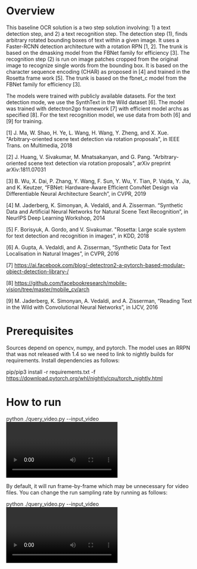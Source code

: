 # Overview

This baseline OCR solution is a two step solution involving: 1) a text detection step, and 2) a text recognition step. The detection step (1), finds arbitrary rotated bounding boxes of text within a given image. It uses a Faster-RCNN detection architecture with a rotation RPN [1, 2]. The trunk is based on the dmasking model from the FBNet family for efficiency [3]. The recognition step (2) is run on image patches cropped from the original image to recognize single words from the bounding box. It is based on the character sequence encoding (CHAR) as proposed in [4] and trained in the Rosetta frame work [5]. The trunk is based on the fbnet_c model from the FBNet family for efficiency [3].

The models were trained with publicly available datasets. For the text detection mode, we use the SynthText in the Wild dataset [6]. The model was trained with detectron2go framework [7] with efficient model archs as specified [8]. For the text recognition model, we use data from both [6] and [9] for training. 

[1] J. Ma, W. Shao, H. Ye, L. Wang, H. Wang, Y. Zheng, and X. Xue. "Arbitrary-oriented scene text detection via rotation proposals",  in IEEE Trans. on Multimedia, 2018

[2] J. Huang, V. Sivakumar, M. Mnatsakanyan, and G. Pang. "Arbitrary-oriented scene text detection via rotation proposals",  arXiv preprint arXiv:1811.07031

[3] B. Wu, X. Dai, P. Zhang, Y. Wang, F. Sun, Y. Wu, Y. Tian, P. Vajda, Y. Jia, and K. Keutzer, “FBNet: Hardware-Aware Efficient ConvNet Design via Differentiable Neural Architecture Search”, in CVPR, 2019

[4] M. Jaderberg, K. Simonyan, A. Vedaldi, and A. Zisserman. “Synthetic Data and Artificial Neural Networks for Natural Scene Text Recognition”, in NeurIPS Deep Learning Workshop, 2014

[5] F. Borisyuk, A. Gordo, and V. Sivakumar. "Rosetta: Large scale system for text detection and recognition in images", in KDD, 2018

[6] A. Gupta, A. Vedaldi, and A. Zisserman, “Synthetic Data for Text Localisation in Natural Images”, in CVPR, 2016

[7] https://ai.facebook.com/blog/-detectron2-a-pytorch-based-modular-object-detection-library-/

[8] https://github.com/facebookresearch/mobile-vision/tree/master/mobile_cv/arch

[9] M. Jaderberg, K. Simonyan, A. Vedaldi, and A. Zisserman, “Reading Text in the Wild with Convolutional Neural Networks”, in IJCV, 2016

# Prerequisites

Sources depend on opencv, numpy, and pytorch. The model uses an RRPN that was not released with 1.4 so we need to link to nightly builds for requirements. Install dependencies as follows:

pip/pip3 install -r requirements.txt -f https://download.pytorch.org/whl/nightly/cpu/torch_nightly.html


# How to run

  python ./query_video.py --input_video <video file> --query_file <query text file> --config_file ./config.json

By default, it will run frame-by-frame which may be unnecessary for video files. You can change the run sampling rate by running as follows:

  python ./query_video.py --input_video <video file> --query_file <query text file> --config_file ./config.json --sampling_rate 10
